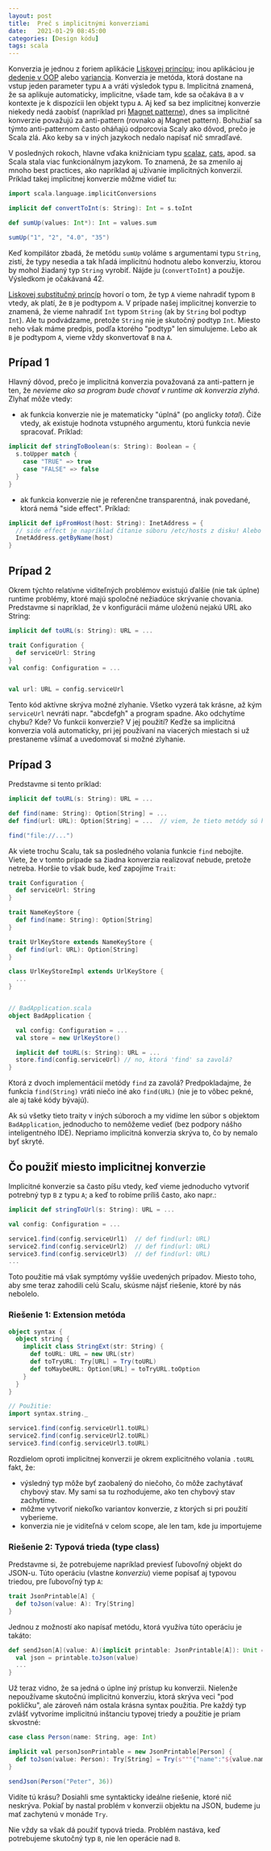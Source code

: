 ```yaml
---
layout: post
title:  Preč s implicitnými konverziami
date:   2021-01-29 08:45:00
categories: [Design kódu]
tags: scala
---
```


Konverzia je jednou z foriem aplikácie [Liskovej princípu][liskov]; inou aplikáciou je [dedenie v OOP][liskov-oop] alebo [variancia][liskov-variance].
Konverzia je metóda, ktorá dostane na vstup jeden parameter typu `A` a vráti výsledok typu `B`. Implicitná znamená, že sa aplikuje
automaticky, implicitne, všade tam, kde sa očakáva `B` a v kontexte je k dispozícii len objekt typu `A`. Aj keď sa
bez implicitnej konverzie niekedy nedá zaobísť (napríklad pri [Magnet patterne][magnet-pattern]), dnes sa implicitné konverzie
považujú za anti-pattern (rovnako aj Magnet pattern). Bohužiaľ sa týmto anti-patternom často oháňajú
odporcovia Scaly ako dôvod, prečo je Scala zlá. Ako keby sa v iných jazykoch nedalo napísať nič smradľavé.




V posledných rokoch, hlavne vďaka knižniciam typu [scalaz][scalaz], [cats][cats], apod. sa Scala stala viac funkcionálnym jazykom. To znamená,
že sa zmenilo aj mnoho best practices, ako napríklad aj užívanie implicitných konverzií. Príklad takej implicitnej konverzie
môžme vidieť tu:

```scala
import scala.language.implicitConversions

implicit def convertToInt(s: String): Int = s.toInt

def sumUp(values: Int*): Int = values.sum

sumUp("1", "2", "4.0", "35")
```

Keď kompilátor zbadá, že metódu `sumUp` voláme s argumentami typu `String`, zistí, že typy nesedia a tak hľadá implicitnú
hodnotu alebo konverziu, ktorou by mohol žiadaný typ `String` vyrobiť. Nájde ju (`convertToInt`) a použije. Výsledkom
je očakávaná 42.

[Liskovej substitučný princíp][liskov] hovorí o tom, že typ `A` vieme nahradiť typom `B` vtedy, ak platí, že `B` je podtypom `A`. V prípade našej implicitnej konverzie to znamená, že vieme nahradiť `Int` typom `String` (ak by `String` bol podtyp `Int`). Ale tu podvádzame, pretože `String` nie je skutočný podtyp `Int`. Miesto neho však máme predpis, podľa ktorého "podtyp" len simulujeme. Lebo ak `B` je podtypom `A`, vieme vždy skonvertovať `B` na `A`. 

## Prípad 1

Hlavný dôvod, prečo je implicitná konverzia považovaná za anti-pattern je ten, že *nevieme ako sa program bude chovať
v runtime ak konverzia zlyhá*. Zlyhať môže vtedy:

- ak funkcia konverzie nie je matematicky "úplná" (po anglicky _total_).
  Čiže vtedy, ak existuje hodnota vstupného argumentu, ktorú funkcia nevie spracovať. Príklad:
  
```scala
implicit def stringToBoolean(s: String): Boolean = {
  s.toUpper match {
    case "TRUE" => true
    case "FALSE" => false
  }
}
```

- ak funkcia konverzie nie je referenčne transparentná, inak povedané, ktorá nemá "side effect". Príklad:

```scala
implicit def ipFromHost(host: String): InetAddress = {
  // side effect je napríklad čítanie súboru /etc/hosts z disku! Alebo aj UnknownHostException
  InetAddress.getByName(host) 
}
```

## Prípad 2

Okrem týchto relatívne viditeľných problémov existujú ďalšie (nie tak úplne) runtime problémy, ktoré majú spoločné nežiadúce skrývanie chovania. Predstavme si napríklad, že v konfigurácii máme uloženú nejakú URL ako String:

```scala
implicit def toURL(s: String): URL = ...

trait Configuration {
  def serviceUrl: String
}
val config: Configuration = ...


val url: URL = config.serviceUrl
```

Tento kód aktívne skrýva možné zlyhanie. Všetko vyzerá tak krásne, až kým `serviceUrl` nevráti napr. "abcdefgh" a program
spadne. Ako odchytíme chybu? Kde? Vo funkcii konverzie? V jej použití? Keďže sa implicitná konverzia volá automaticky,
pri jej používaní na viacerých miestach si už prestaneme všímať a uvedomovať si možné zlyhanie.

## Prípad 3

Predstavme si tento príklad:

```scala
implicit def toURL(s: String): URL = ...

def find(name: String): Option[String] = ...
def find(url: URL): Option[String] = ...  // viem, že tieto metódy sú hlúpy príklad...

find("file://...")
```

Ak viete trochu Scalu, tak sa posledného volania funkcie `find` nebojíte. Viete, že v tomto prípade sa žiadna konverzia
realizovať nebude, pretože netreba. Horšie to však bude, keď zapojíme `Trait`:

```scala
trait Configuration {
  def serviceUrl: String
}

trait NameKeyStore {
  def find(name: String): Option[String] 
}

trait UrlKeyStore extends NameKeyStore {
  def find(url: URL): Option[String]
}

class UrlKeyStoreImpl extends UrlKeyStore {
  ...
}


// BadApplication.scala
object BadApplication {

  val config: Configuration = ...
  val store = new UrlKeyStore() 

  implicit def toURL(s: String): URL = ...
  store.find(config.serviceUrl) // no, ktorá 'find' sa zavolá?
}
```

Ktorá z dvoch implementácií metódy `find` za zavolá? Predpokladajme, že funkcia `find(String)` vráti niečo iné ako
`find(URL)` (nie je to vôbec pekné, ale aj také kódy bývajú).

Ak sú všetky tieto traity v iných súboroch a my
vidíme len súbor s objektom `BadApplication`, jednoducho to nemôžeme vedieť (bez podpory nášho inteligentného IDE).
Nepriamo implicitná konverzia skrýva to, čo by nemalo byť skryté. 

## Čo použiť miesto implicitnej konverzie

Implicitné konverzie sa často píšu vtedy, keď vieme jednoducho vytvoriť potrebný typ `B` z typu `A`; a keď to robíme príliš
často, ako napr.:

```scala
implicit def stringToUrl(s: String): URL = ...

val config: Configuration = ...

service1.find(config.serviceUrl1)  // def find(url: URL) 
service2.find(config.serviceUrl2)  // def find(url: URL)
service3.find(config.serviceUrl3)  // def find(url: URL)
...
```

Toto použitie má však symptómy vyššie uvedených prípadov. Miesto toho, aby sme teraz zahodili celú Scalu, skúsme nájsť
riešenie, ktoré by nás nebolelo.

### Riešenie 1: Extension metóda

```scala
object syntax {
  object string {
    implicit class StringExt(str: String) {
      def toURL: URL = new URL(str)
      def toTryURL: Try[URL] = Try(toURL)
      def toMaybeURL: Option[URL] = toTryURL.toOption
    }
  }
}

// Použitie:
import syntax.string._

service1.find(config.serviceUrl1.toURL) 
service2.find(config.serviceUrl2.toURL)
service3.find(config.serviceUrl3.toURL)

```

Rozdielom oproti implicitnej konverzii je okrem explicitného volania `.toURL` fakt, že:

- výsledný typ môže byť zaobalený do niečoho, čo môže zachytávať chybový stav. My sami sa tu rozhodujeme, ako ten chybový stav zachytíme.
- môžme vytvoriť niekoľko variantov konverzie, z ktorých si pri použití vyberieme.
- konverzia nie je viditeľná v celom scope, ale len tam, kde ju importujeme

### Riešenie 2: Typová trieda (type class)

Predstavme si, že potrebujeme napríklad previesť ľubovoľný objekt do JSON-u.
Túto operáciu (vlastne _konverziu_) vieme popísať aj typovou triedou, pre ľubovoľný typ `A`:

```scala
trait JsonPrintable[A] {
  def toJson(value: A): Try[String]
}
```

Jednou z možností ako napísať metódu, ktorá využíva túto operáciu je takáto:

```scala
def sendJson[A](value: A)(implicit printable: JsonPrintable[A]): Unit = {
  val json = printable.toJson(value)
  ...
}
```

Už teraz vidno, že sa jedná o úplne iný prístup ku konverzii. Nielenže nepoužívame skutočnú implicitnú konverziu, ktorá skrýva veci "pod pokličku", ale zároveň nám ostala krásna syntax použitia. Pre každý typ zvlášť vytvoríme implicitnú
inštanciu typovej triedy a použitie je priam skvostné:

```scala
case class Person(name: String, age: Int)

implicit val personJsonPrintable = new JsonPrintable[Person] {
  def toJson(value: Person): Try[String] = Try(s"""{"name":"${value.name}","age":${value.age}}""")
}

sendJson(Person("Peter", 36))
```

Vidíte tú krásu? Dosiahli sme syntakticky ideálne riešenie, ktoré nič neskrýva. Pokiaľ by nastal problém v konverzii
objektu na JSON, budeme ju mať zachytenú v monáde `Try`. 

Nie vždy sa však dá použiť typová trieda. Problém nastáva, keď potrebujeme skutočný typ `B`, nie len operácie nad `B`.








[liskov]: https://en.wikipedia.org/wiki/Liskov_substitution_principle
[liskov-oop]: https://reflectoring.io/lsp-explained/
[liskov-variance]: https://apiumhub.com/tech-blog-barcelona/scala-generics-covariance-contravariance/
[magnet-pattern]: http://blog.madhukaraphatak.com/scala-magnet-pattern/
[scalaz]: https://github.com/scalaz/scalaz
[cats]: https://github.com/typelevel/cats
